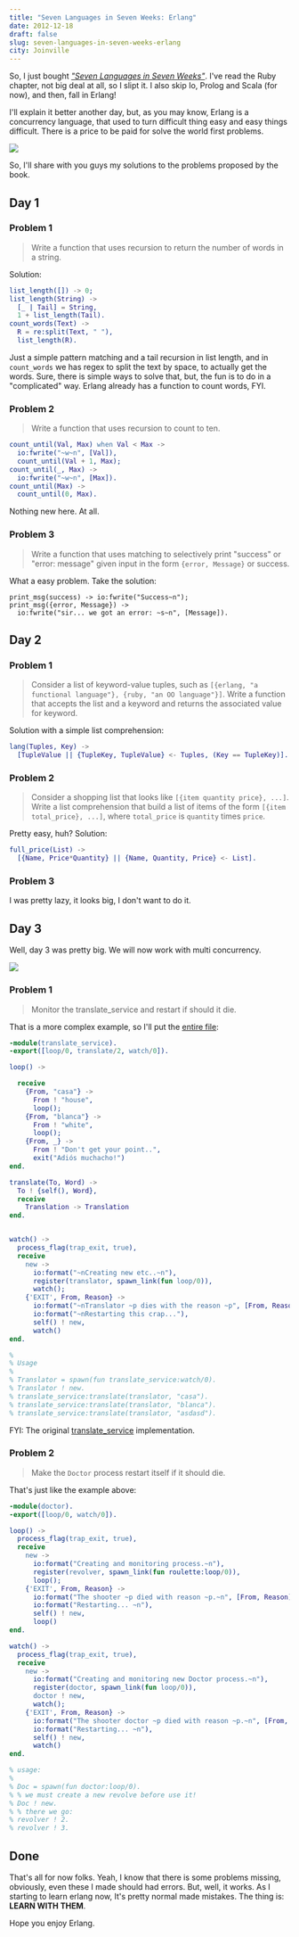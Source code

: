```yaml
---
title: "Seven Languages in Seven Weeks: Erlang"
date: 2012-12-18
draft: false
slug: seven-languages-in-seven-weeks-erlang
city: Joinville
---
```


So, I just bought *["Seven Languages in Seven Weeks"](http://amzn.to/17vnhdb)*. I've read the Ruby chapter, not big deal at all, so I slipt it. I also skip Io, Prolog and Scala (for now), and then, fall in Erlang!

I'll explain it better another day, but, as you may know, Erlang is a concurrency language, that used to turn difficult thing easy and easy things difficult. There is a price to be paid for solve the world first problems.

![](/public/images/seven-languages-in-seven-weeks-erlang/e5a7c888-be2e-4d2d-ba3d-00222a37437a.png)

So, I'll share with you guys my solutions to the problems proposed by the book.

## Day 1

### Problem 1

> Write a function that uses recursion to return the number of words in a string.

Solution:

```erlang
list_length([]) -> 0;
list_length(String) ->
  [_ | Tail] = String,
  1 + list_length(Tail).
count_words(Text) ->
  R = re:split(Text, " "),
  list_length(R).
```

Just a simple pattern matching and a tail recursion in list length, and in `count_words` we has regex to split the text by space, to actually get the words. Sure, there is simple ways to solve that, but, the fun is to do in a "complicated" way. Erlang already has a function to count words, FYI.

### Problem 2

> Write a function that uses recursion to count to ten.
```erlang
count_until(Val, Max) when Val < Max ->
  io:fwrite("~w~n", [Val]),
  count_until(Val + 1, Max);
count_until(_, Max) ->
  io:fwrite("~w~n", [Max]).
count_until(Max) ->
  count_until(0, Max).
```

Nothing new here. At all.

### Problem 3

> Write a function that uses matching to selectively print "success" or "error: message" given input in the form `{error, Message}` or success.

What a easy problem. Take the solution:

```
print_msg(success) -> io:fwrite("Success~n");
print_msg({error, Message}) ->
  io:fwrite("sir... we got an error: ~s~n", [Message]).
```

## Day 2

### Problem 1

> Consider a list of keyword-value tuples, such as `[{erlang, "a functional language"}, {ruby, "an OO language"}]`. Write a function that accepts the list and a keyword and returns the associated value for keyword.

Solution with a simple list comprehension:

```erlang
lang(Tuples, Key) ->
  [TupleValue || {TupleKey, TupleValue} <- Tuples, (Key == TupleKey)].
```

### Problem 2

> Consider a shopping list that looks like `[{item quantity price}, ...]`. Write a list comprehension that build a list of items of the form `[{item total_price}, ...]`, where `total_price` is `quantity` times `price`.

Pretty easy, huh? Solution:

```erlang
full_price(List) ->
  [{Name, Price*Quantity} || {Name, Quantity, Price} <- List].
```

### Problem 3

I was pretty lazy, it looks big, I don't want to do it.

## Day 3

Well, day 3 was pretty big. We will now work with multi concurrency.

![](/public/images/seven-languages-in-seven-weeks-erlang/3976f7fc-ec94-4569-b8a8-ca1311a6c5eb.gif)

### Problem 1

> Monitor the translate_service and restart if should it die.

That is a more complex example, so I'll put the [entire file](https://github.com/caarlos0/erlang-playground/blob/master/day3_examples_exs/translate_service.erl):

```erlang
-module(translate_service).
-export([loop/0, translate/2, watch/0]).

loop() ->

  receive
    {From, "casa"} ->
      From ! "house",
      loop();
    {From, "blanca"} ->
      From ! "white",
      loop();
    {From, _} ->
      From ! "Don't get your point..",
      exit("Adiós muchacho!")
end.

translate(To, Word) ->
  To ! {self(), Word},
  receive
    Translation -> Translation
end.


watch() ->
  process_flag(trap_exit, true),
  receive
    new ->
      io:format("~nCreating new etc..~n"),
      register(translator, spawn_link(fun loop/0)),
      watch();
    {'EXIT', From, Reason} ->
      io:format("~nTranslator ~p dies with the reason ~p", [From, Reason]),
      io:format("~nRestarting this crap..."),
      self() ! new,
      watch()
end.

%
% Usage
%
% Translator = spawn(fun translate_service:watch/0).
% Translator ! new.
% translate_service:translate(translator, "casa").
% translate_service:translate(translator, "blanca").
% translate_service:translate(translator, "asdasd").
```

FYI: The original [translate_service](https://github.com/caarlos0/erlang-playground/blob/master/day3_examples/translate_service.erl) implementation.

### Problem 2

> Make the `Doctor` process restart itself if it should die.

That's just like the example above:

```erlang
-module(doctor).
-export([loop/0, watch/0]).

loop() ->
  process_flag(trap_exit, true),
  receive
    new ->
      io:format("Creating and monitoring process.~n"),
      register(revolver, spawn_link(fun roulette:loop/0)),
      loop();
    {'EXIT', From, Reason} ->
      io:format("The shooter ~p died with reason ~p.~n", [From, Reason]),
      io:format("Restarting... ~n"),
      self() ! new,
      loop()
end.

watch() ->
  process_flag(trap_exit, true),
  receive
    new ->
      io:format("Creating and monitoring new Doctor process.~n"),
      register(doctor, spawn_link(fun loop/0)),
      doctor ! new,
      watch();
    {'EXIT', From, Reason} ->
      io:format("The shooter doctor ~p died with reason ~p.~n", [From, Reason]),
      io:format("Restarting... ~n"),
      self() ! new,
      watch()
end.

% usage:
%
% Doc = spawn(fun doctor:loop/0).
% % we must create a new revolve before use it!
% Doc ! new.
% % there we go:
% revolver ! 2.
% revolver ! 3.
```

## Done

That's all for now folks. Yeah, I know that there is some problems missing, obviously, even these I made should had errors. But, well, it works. As I starting to learn erlang now, It's pretty normal made mistakes. The thing is: **LEARN WITH THEM**.

Hope you enjoy Erlang.
